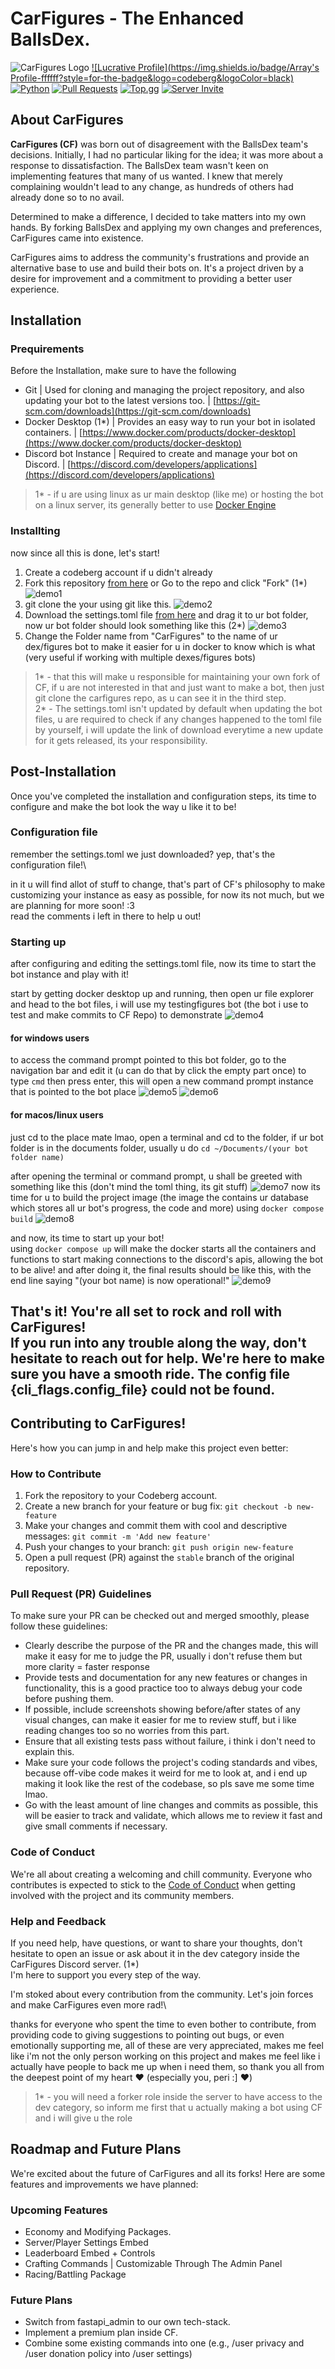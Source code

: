 # CarFigures - The Enhanced BallsDex.

![CarFigures Logo](assets/logos/Banner.png)
[![Lucrative Profile](https://img.shields.io/badge/Array's Profile-ffffff?style=for-the-badge&logo=codeberg&logoColor=black)](https://codeberg.org/Lucrative/)
[![Python](https://img.shields.io/badge/Discord.py-ffffff?style=for-the-badge&logo=python&logoColor=blue)](https://python.org)
[![Pull Requests](https://img.shields.io/badge/Pull_Requests-white?style=for-the-badge&logo=git&logoColor=F1502F)](https://codeberg.org/Lucrative/CarFigures/pulls)
[![Top.gg](https://img.shields.io/badge/Top.gg-white?style=for-the-badge&logo=top.gg&logoColor=ff3366)]()
[![Server Invite](https://img.shields.io/badge/Server_Invite-white?style=for-the-badge&logo=discord&logoColor=7289da&)](https://discord.gg/PVFyN34ykA)

## About CarFigures

**CarFigures (CF)** was born out of disagreement with the BallsDex team's decisions. Initially, I had no particular liking for the idea; it was more about a response to dissatisfaction. The BallsDex team wasn't keen on implementing features that many of us wanted. I knew that merely complaining wouldn't lead to any change, as hundreds of others had already done so to no avail.

Determined to make a difference, I decided to take matters into my own hands. By forking BallsDex and applying my own changes and preferences, CarFigures came into existence.

CarFigures aims to address the community's frustrations and provide an alternative base to use and build their bots on. It's a project driven by a desire for improvement and a commitment to providing a better user experience.




## Installation
### Prequirements
Before the Installation, make sure to have the following

- Git | Used for cloning and managing the project repository, and also updating your bot to the latest versions too. | [https://git-scm.com/downloads](https://git-scm.com/downloads) 
- Docker Desktop (1*) | Provides an easy way to run your bot in isolated containers. | [https://www.docker.com/products/docker-desktop](https://www.docker.com/products/docker-desktop) 
- Discord bot Instance | Required to create and manage your bot on Discord. | [https://discord.com/developers/applications](https://discord.com/developers/applications)

> 1* - if u are using linux as ur main desktop (like me) or hosting the bot on a linux server, its generally better to use [Docker Engine](https://docs.docker.com/engine/install/)

### Installting
now since all this is done, let's start!

1. Create a codeberg account if u didn't already
2. Fork this repository [from here](https://codeberg.org/array_ye/CarFigures/fork) or Go to the repo and click "Fork" (1*) ![demo1](assets/demos/demo1.png)
3. git clone the your using git like this. ![demo2](assets/demos/demo2.png)
4. Download the settings.toml file [from here](https://drive.usercontent.google.com/download?id=1ZMm3zRS__UC7QOzGGN4ZyxmjnhLbp1sl&export=download&authuser=0) and drag it to ur bot folder, now ur bot folder should look something like this (2*) ![demo3](assets/demos/demo3.png)
5. Change the Folder name from "CarFigures" to the name of ur dex/figures bot to make it easier for u in docker to know which is what (very useful if working with multiple dexes/figures bots)



> 1* - that this will make u responsible for maintaining your own fork of CF, if u are not interested in that and just want to make a bot, then just git clone the carfigures repo, as u can see it in the third step.\
> 2* - The settings.toml isn't updated by default when updating the bot files, u are required to check if any changes happened to the toml file by yourself, i will update the link of download everytime a new update for it gets released, its your responsibility.
 
## Post-Installation

Once you've completed the installation and configuration steps, its time to configure and make the bot look the way u like it to be!

### Configuration file
remember the settings.toml we just downloaded? yep, that's the configuration file!\

in it u will find allot of stuff to change, that's part of CF's philosophy to make customizing your instance as easy as possible, for now its not much, but we are planning for more soon! :3\
read the comments i left in there to help u out!

### Starting up
after configuring and editing the settings.toml file, now its time to start the bot instance and play with it!

start by getting docker desktop up and running, then open ur file explorer and head to the bot files, i will use my testingfigures bot (the bot i use to test and make commits to CF Repo) to demonstrate ![demo4](assets/demos/demo4.png)

#### for windows users
to access the command prompt pointed to this bot folder, go to the navigation bar and edit it (u can do that by click the empty part once) to type `cmd` then press enter, this will open a new command prompt instance that is pointed to the bot place
![demo5](assets/demos/demo5.png)
![demo6](assets/demos/demo6.png)

#### for macos/linux users
just cd to the place mate lmao, open a terminal and cd to the folder, if ur bot folder is in the documents folder, usually u do `cd ~/Documents/(your bot folder name)`

after opening the terminal or command prompt, u shall be greeted with something like this (don't mind the toml thing, its git stuff)
![demo7](assets/demos/demo7.png)
now its time for u to build the project image (the image the contains ur database which stores all ur bot's progress, the code and more) using `docker compose build`
![demo8](assets/demos/demo8.png)

and now, its time to start up your bot!\
using `docker compose up` will make the docker starts all the containers and functions to start making connections to the discord's apis, allowing the bot to be alive!
and after doing it, the final results should be like this, with the end line saying "(your bot name) is now operational!"
![demo9](assets/demos/demo9.png)

That's it! You're all set to rock and roll with CarFigures!\
If you run into any trouble along the way, don't hesitate to reach out for help. We're here to make sure you have a smooth ride.
The config file {cli_flags.config_file} could not be found.
---

## Contributing to CarFigures!

Here's how you can jump in and help make this project even better:

### How to Contribute

1. Fork the repository to your Codeberg account.
2. Create a new branch for your feature or bug fix: `git checkout -b new-feature`
3. Make your changes and commit them with cool and descriptive messages: `git commit -m 'Add new feature'`
4. Push your changes to your branch: `git push origin new-feature`
5. Open a pull request (PR) against the `stable` branch of the original repository.

### Pull Request (PR) Guidelines

To make sure your PR can be checked out and merged smoothly, please follow these guidelines:

- Clearly describe the purpose of the PR and the changes made, this will make it easy for me to judge the PR, usually i don't refuse them but more clarity = faster response
- Provide tests and documentation for any new features or changes in functionality, this is a good practice too to always debug your code before pushing them.
- If possible, include screenshots showing before/after states of any visual changes, can make it easier for me to review stuff, but i like reading changes too so no worries from this part.
- Ensure that all existing tests pass without failure, i think i don't need to explain this.
- Make sure your code follows the project's coding standards and vibes, because off-vibe code makes it weird for me to look at, and i end up making it look like the rest of the codebase, so pls save me some time lmao.
- Go with the least amount of line changes and commits as possible, this will be easier to track and validate, which allows me to review it fast and give small comments if necessary.

### Code of Conduct

We're all about creating a welcoming and chill community.
Everyone who contributes is expected to stick to the [Code of Conduct](./assets/CODE_OF_CONDUCT.md) when getting involved with the project and its community members.

### Help and Feedback

If you need help, have questions, or want to share your thoughts, don't hesitate to open an issue or ask about it in the dev category inside the CarFigures Discord server. (1*)\
I'm here to support you every step of the way.

I'm stoked about every contribution from the community. Let's join forces and make CarFigures even more rad!\

thanks for everyone who spent the time to even bother to contribute, from providing code to giving suggestions to pointing out bugs, or even emotionally supporting me, all of these are very appreciated, makes me feel like i'm not the only person working on this project and makes me feel like i actually have people to back me up when i need them, so thank you all from the deepest point of my heart ❤️ (especially you, peri :] ❤️)

> 1* - you will need a forker role inside the server to have access to the dev category, so inform me first that u actually making a bot using CF and i will give u the role

## Roadmap and Future Plans
We're excited about the future of CarFigures and all its forks! Here are some features and improvements we have planned:

### Upcoming Features

- Economy and Modifying Packages.
- Server/Player Settings Embed
- Leaderboard Embed + Controls
- Crafting Commands | Customizable Through The Admin Panel
- Racing/Battling Package

### Future Plans

- Switch from fastapi_admin to our own tech-stack.
- Implement a premium plan inside CF.
- Combine some existing commands into one (e.g., /user privacy and /user donation policy into /user settings)